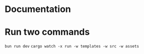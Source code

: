 # Documentation

# Run two commands

`bun run dev`
`cargo watch -x run -w templates -w src -w assets`
